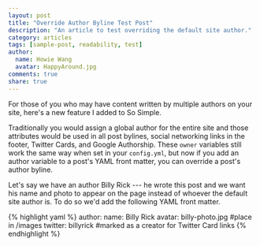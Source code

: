 ```yaml
---
layout: post
title: "Override Author Byline Test Post"
description: "An article to test overriding the default site author."
category: articles
tags: [sample-post, readability, test]
author:
  name: Howie Wang
  avatar: HappyAround.jpg
comments: true
share: true
---
```


For those of you who may have content written by multiple authors on your site, here's a new feature I added to So Simple.

Traditionally you would assign a global author for the entire site and those attributes would be used in all post bylines, social networking links in the footer, Twitter Cards, and Google Authorship. These `owner` variables still work the same way when set in your `config.yml`, but now if you add an author variable to a post's YAML front matter, you can override a post's author byline.

Let's say we have an author Billy Rick --- he wrote this post and we want his name and photo to appear on the page instead of whoever the default site author is. To do so we'd add the following YAML front matter.

{% highlight yaml %}
author:
  name: Billy Rick
  avatar: billy-photo.jpg    #place in /images
  twitter: billyrick         #marked as a creator for Twitter Card links
{% endhighlight %}
